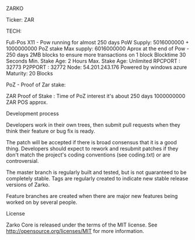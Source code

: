 
ZARKO

Ticker: ZAR

TECH:

Full-Pos X11 - Pow running for almost 250 days
PoW Supply: 5016000000 + 1000000000 PoZ stake
Max supply: 6016000000 Aprox at the end of Pow - 250 days
2MB blocks to ensure more transactions on 1 block
Blocktime 30 Seconds
Min. Stake Age: 2 Hours
Max. Stake Age: Unlimited
RPCPORT : 32773
P2PPORT : 32772
Node: 54.201.243.176 Powered by windows azure
Maturity: 20 Blocks

PoZ - Proof of Zar stake:

ZAR Proof of Stake : Time of PoZ interest it's about 250 days
1000000000 ZAR POS approx.


Development process


Developers work in their own trees, then submit pull requests when
they think their feature or bug fix is ready.

The patch will be accepted if there is broad consensus that it is a
good thing.  Developers should expect to rework and resubmit patches
if they don't match the project's coding conventions (see coding.txt)
or are controversial.

The master branch is regularly built and tested, but is not guaranteed
to be completely stable. Tags are regularly created to indicate new
stable release versions of Zarko.

Feature branches are created when there are major new features being
worked on by several people.


License

Zarko Core is released under the terms of the MIT license. See http://opensource.org/licenses/MIT for more information.
